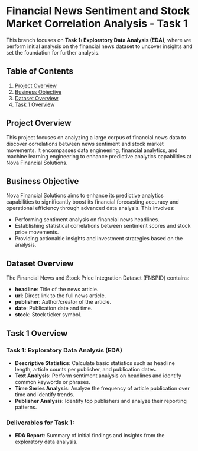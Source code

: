 # Financial News Sentiment and Stock Market Correlation Analysis - Task 1

This branch focuses on **Task 1: Exploratory Data Analysis (EDA)**, where we perform initial analysis on the financial news dataset to uncover insights and set the foundation for further analysis.

## Table of Contents

1. [Project Overview](#project-overview)
2. [Business Objective](#business-objective)
3. [Dataset Overview](#dataset-overview)
4. [Task 1 Overview](#task-1-overview)


## Project Overview

This project focuses on analyzing a large corpus of financial news data to discover correlations between news sentiment and stock market movements. It encompasses data engineering, financial analytics, and machine learning engineering to enhance predictive analytics capabilities at Nova Financial Solutions.

## Business Objective

Nova Financial Solutions aims to enhance its predictive analytics capabilities to significantly boost its financial forecasting accuracy and operational efficiency through advanced data analysis. This involves:
- Performing sentiment analysis on financial news headlines.
- Establishing statistical correlations between sentiment scores and stock price movements.
- Providing actionable insights and investment strategies based on the analysis.

## Dataset Overview

The Financial News and Stock Price Integration Dataset (FNSPID) contains:
- **headline**: Title of the news article.
- **url**: Direct link to the full news article.
- **publisher**: Author/creator of the article.
- **date**: Publication date and time.
- **stock**: Stock ticker symbol.

## Task 1 Overview

### Task 1: Exploratory Data Analysis (EDA)

- **Descriptive Statistics**: Calculate basic statistics such as headline length, article counts per publisher, and publication dates.
- **Text Analysis**: Perform sentiment analysis on headlines and identify common keywords or phrases.
- **Time Series Analysis**: Analyze the frequency of article publication over time and identify trends.
- **Publisher Analysis**: Identify top publishers and analyze their reporting patterns.

### Deliverables for Task 1:

- **EDA Report**: Summary of initial findings and insights from the exploratory data analysis.


